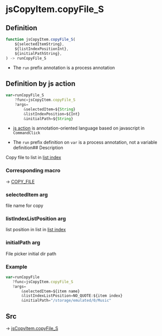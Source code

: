# jsCopyItem.copyFile_S

## Definition

```js.js
function jsCopyItem.copyFile_S(
	${selectedItemString},
	${listIndexPositionInt},
	${initialPathString},
) -> runCopyFile_S
```

- The `run` prefix annotation is a process annotation
## Definition by js action

```js.js
var=runCopyFile_S
	?func=jsCopyItem.copyFile_S
	?args=
		&selectedItem=${String}
		&listIndexPosition=${Int}
		&initialPath=${String}
```

- [js action](#) is annotation-oriented language based on javascript in `CommandClick`

- The `run` prefix definition on `var` is a process annotation, not a variable definition## Description

Copy file to list in [list index](https://github.com/puutaro/CommandClick/blob/master/md/developer/configs/listIndexConfig.md)

### Corresponding macro

-> [COPY_FILE](https://github.com/puutaro/CommandClick/blob/master/md/developer/js_action/js_action_macro_for_list_index.md#copy_file)

### selectedItem arg

file name for copy

### listIndexListPosition arg

list position in list in [list index](https://github.com/puutaro/CommandClick/blob/master/md/developer/configs/listIndexConfig.md)

### initialPath arg

File picker initial dir path

### Example

```js.js
var=runCopyFile
   ?func=jsCopyItem.copyFile_S
   ?args=
       &selectedItem=${item name}
       &listIndexListPosition=NO_QUOTE:${item index}
       &initialPath="/storage/emulated/0/Music"

```



## Src

-> [jsCopyItem.copyFile_S](https://github.com/puutaro/CommandClick/blob/master/app/src/main/java/com/puutaro/commandclick/fragment_lib/terminal_fragment/js_interface/list_index/JsCopyItem.kt#L74)


